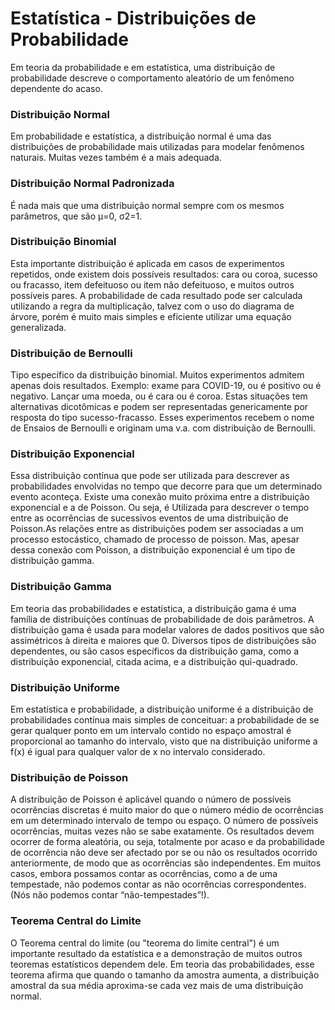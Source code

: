 # Estatística - Distribuições de Probabilidade
Em teoria da probabilidade e em estatística, uma distribuição de probabilidade descreve o comportamento aleatório de um fenômeno dependente do acaso.

### Distribuição Normal
Em probabilidade e estatística, a distribuição normal é uma das distribuições de probabilidade mais utilizadas para modelar fenômenos naturais. Muitas vezes também é a mais adequada.

### Distribuição Normal Padronizada
É nada mais que uma distribuição normal sempre com os mesmos parâmetros, que são μ=0, σ2=1.

### Distribuição Binomial
Esta importante distribuição é aplicada em casos de experimentos repetidos, onde existem dois possíveis resultados: cara ou coroa, sucesso ou fracasso, item defeituoso ou item não defeituoso, e muitos outros possíveis pares. A probabilidade de cada resultado pode ser calculada utilizando a regra da multiplicação, talvez com o uso do diagrama de árvore, porém é muito mais simples e eficiente utilizar uma equação generalizada.

### Distribuição de Bernoulli
Tipo específico da distribuição binomial. Muitos experimentos admitem apenas dois resultados. Exemplo: exame para COVID-19, ou é positivo ou é negativo. Lançar uma moeda, ou é cara ou é coroa. Estas situações tem alternativas dicotômicas e podem ser representadas genericamente por resposta do tipo sucesso-fracasso. Esses experimentos recebem o nome de Ensaios de Bernoulli e originam uma v.a. com  distribuição de Bernoulli.

### Distribuição Exponencial
Essa distribuição contínua que pode ser utilizada para descrever as probabilidades envolvidas no tempo que decorre para que um determinado evento aconteça. Existe uma conexão muito próxima entre a distribuição exponencial e a de Poisson. Ou seja, é Utilizada para descrever o tempo entre as ocorrências de sucessivos eventos de uma distribuição de Poisson.As relações entre as distribuições podem ser associadas a um processo estocástico, chamado de processo de poisson. Mas, apesar dessa conexão com Poisson, a distribuição exponencial é um tipo de distribuição gamma.

### Distribuição Gamma
Em teoria das probabilidades e estatística, a distribuição gama é uma família de distribuições contínuas de probabilidade de dois parâmetros. A distribuição gama é usada para modelar valores de dados positivos que são assimétricos à direita e maiores que 0. Diversos tipos de distribuições são dependentes, ou são casos específicos da distribuição gama, como a distribuição exponencial, citada acima, e a distribuição qui-quadrado.

### Distribuição Uniforme
Em estatística e probabilidade, a distribuição uniforme é a distribuição de probabilidades contínua mais simples de conceituar: a probabilidade de se gerar qualquer ponto em um intervalo contido no espaço amostral é proporcional ao tamanho do intervalo, visto que na distribuição uniforme a f(x) é igual para qualquer valor de x no intervalo considerado.

### Distribuição de Poisson
A distribuição de Poisson é aplicável quando o número de possíveis ocorrências discretas é muito maior do que o número médio de ocorrências em um determinado intervalo de tempo ou espaço. O número de possíveis ocorrências, muitas vezes não se sabe exatamente. Os resultados devem ocorrer de forma aleatória, ou seja, totalmente por acaso e da probabilidade de ocorrência não deve ser afectado por se ou não os resultados ocorrido anteriormente, de modo que as ocorrências são independentes. Em muitos casos, embora possamos contar as ocorrências, como a de uma tempestade, não podemos contar as não ocorrências correspondentes. (Nós não podemos contar “não-tempestades”!).

### Teorema Central do Limite
O Teorema central do limite (ou "teorema do limite central") é um importante resultado da estatística e a demonstração de muitos outros teoremas estatísticos dependem dele. Em teoria das probabilidades, esse teorema afirma que quando o tamanho da amostra aumenta, a distribuição amostral da sua média aproxima-se cada vez mais de uma distribuição normal.

